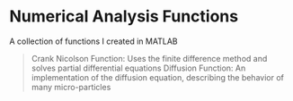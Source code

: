 # Numerical Analysis Functions

A collection of functions I created in MATLAB 

>Crank Nicolson Function: Uses the finite difference method and solves partial differential equations
>Diffusion Function: An implementation of the diffusion equation, describing the behavior of many micro-particles
